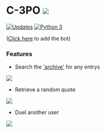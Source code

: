 # C-3PO ![](https://i.imgur.com/NDaqthq.png?1)

[![Updates](https://pyup.io/repos/github/og2701/C-3PO/shield.svg)](https://pyup.io/repos/github/og2701/C-3PO/)
[![Python 3](https://pyup.io/repos/github/og2701/C-3PO/python-3-shield.svg)](https://pyup.io/repos/github/og2701/C-3PO/)

([Click here](https://discord.com/oauth2/authorize?client_id=495122047714721793&scope=bot&permissions=34816) to add the bot)

### Features
- Search the ['archive'](https://starwars.fandom.com/wiki/Main_Page) for any entrys

![](https://imgur.com/2bgaPHh.png) 

- Retrieve a random quote

![](https://i.imgur.com/ZzQhZdt.png?1)

- Duel another user

![](https://imgur.com/SyihccI.png)
